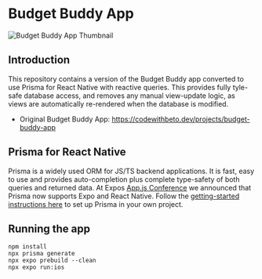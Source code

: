 # Budget Buddy App

![Budget Buddy App Thumbnail](https://i.ytimg.com/vi/dl74XgJYK1A/maxresdefault.jpg)

## Introduction

This repository contains a version of the Budget Buddy app converted to use Prisma for React Native with reactive queries. This provides fully tyle-safe database access, and removes any manual view-update logic, as views are automatically re-rendered when the database is modified.

- Original Budget Buddy App: https://codewithbeto.dev/projects/budget-buddy-app


## Prisma for React Native

Prisma is a widely used ORM for JS/TS backend applications. It is fast, easy to use and provides auto-completion plus complete type-safety of both queries and returned data. At Expos [App.js Conference](https://appjs.co/) we announced that Prisma now supports Expo and React Native. Follow the [getting-started instructions here](https://github.com/prisma/react-native-prisma) to set up Prisma in your own project.

## Running the app

```
npm install
npx prisma generate
npx expo prebuild --clean
npx expo run:ios
```

